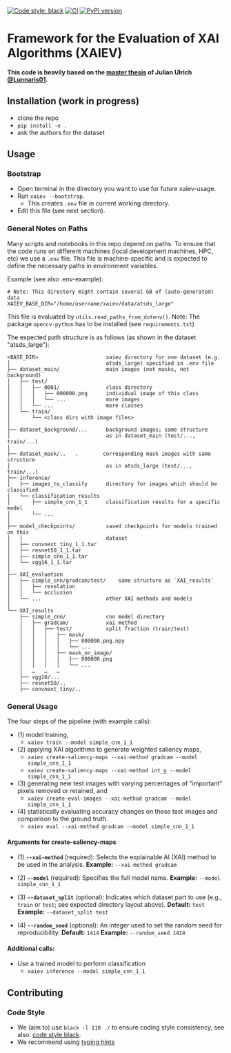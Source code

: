 [![Code style: black](https://img.shields.io/badge/code%20style-black-000000.svg)](https://github.com/psf/black)
[![CI](https://github.com/cknoll/xaiev/actions/workflows/python-app.yml/badge.svg)](https://github.com/cknoll/xaiev/actions/workflows/python-app.yml)
[![PyPI version](https://badge.fury.io/py/xaiev.svg)](https://pypi.org/project/xaiev/)

# Framework for the Evaluation of XAI Algorithms (XAIEV)

**This code is heavily based on the [master thesis](https://github.com/Lunnaris01/Masterarbeit_Public) of Julian Ulrich [@Lunnaris01](https://github.com/Lunnaris01/).**

## Installation (work in progress)

- clone the repo
- `pip install -e .`
- ask the authors for the dataset


## Usage

### Bootstrap

- Open terminal in the directory you want to use for future xaiev-usage.
- Run `xaiev --bootstrap`.
    - This creates `.env` file in current working directory.
- Edit this file (see next section).

### General Notes on Paths

Many scripts and notebooks in this repo depend on paths. To ensure that the code runs on different machines (local development machines, HPC, etc) we use a `.env` file. This file is machine-specific and is expected to define the necessary paths in environment variables.

Example (see also .env-example):

```.env
# Note: This directory might contain several GB of (auto-generated) data
XAIEV_BASE_DIR="/home/username/xaiev/data/atsds_large"
```

This file is evaluated by `utils.read_paths_from_dotenv()`. Note: The package `opencv-python` has to be installed (see `requirements.txt`)


The expected path structure is as follows (as shown in the dataset "atsds_large"):

```
<BASE_DIR>                      xaiev directory for one dataset (e.g.
│                               atsds_large) specified in .env file
├── dataset_main/               main images (not masks, not background)
│   ├── test/
│   │   ├── 0001/               class directory
│   │   │   ├── 000000.png      individual image of this class
│   │   │   └── ...             more images
│   │   └── ...                 more classes
│   └── train/
│       └── <class dirs with image files>
│
├── dataset_background/...      background images; same structure
│                               as in dataset_main (test/..., train/...)
│
├── dataset_mask/..   .        corresponding mask images with same structure
│                               as in atsds_large (test/..., train/...)
├── inference/
│   ├── images_to_classify      directory for images which should be classified
│   └── classification_results
│       ├── simple_cnn_1_1      classification results for a specific model
│       └── ...
│
├── model_checkpoints/          saved checkpoints for models trained on this
│   │                           dataset
│   ├── convnext_tiny_1_1.tar
│   ├── resnet50_1_1.tar
│   ├── simple_cnn_1_1.tar
│   └── vgg16_1_1.tar
│
├── XAI_evaluation
│   ├── simple_cnn/gradcam/test/    same structure as `XAI_results`
│   │   ├── revelation
│   │   └── occlusion
│   └── ...                     other XAI methods and models
│
└── XAI_results
    ├── simple_cnn/             cnn model directory
    │   ├── gradcam/            xai method
    │   │   ├── test/           split fraction (train/test)
    │   │   │   ├── mask/
    │   │   │   │   ├── 000000.png.npy
    │   │   │   │   └── ...
    │   │   │   ├── mask_on_image/
    │   │   │   │   ├── 000000.png
    │   │   │   │   └── ...
    │   …   …   …
    ├── vgg16/...
    ├── resnet50/..
    ├── convnext_tiny/..
```


### General Usage

The four steps of the pipeline (with example calls):
- (1) model training,
    - `xaiev train --model simple_cnn_1_1`
- (2) applying XAI algorithms to generate weighted saliency maps,
    - `xaiev create-saliency-maps --xai-method gradcam --model simple_cnn_1_1`
    - `xaiev create-saliency-maps --xai-method int_g --model simple_cnn_1_1`
- (3) generating new test images with varying percentages of "important" pixels removed or retained, and
    - `xaiev create-eval-images --xai-method gradcam --model simple_cnn_1_1`
- (4) statistically evaluating accuracy changes on these test images and comparison to the ground truth.
    - `xaiev eval --xai-method gradcam --model simple_cnn_1_1`

#### Arguments for create-saliency-maps
- (1) **`--xai-method`** (required):
  Selects the explainable AI (XAI) method to be used in the analysis.
  **Example:**
  `--xai-method gradcam`

- (2) **`--model`** (required):
  Specifies the full model name.
  **Example:**
  `--model simple_cnn_1_1`

- (3) **`--dataset_split`** (optional):
  Indicates which dataset part to use (e.g., `train` or `test`; see expected directory layout above).
  **Default:** `test`
  **Example:**
  `--dataset_split test`

- (4) **`--random_seed`** (optional):
  An integer used to set the random seed for reproducibility.
  **Default:** `1414`
  **Example:**
  `--random_seed 1414`

#### Additional calls:

- Use a trained model to perform classification
    - `xaiev inference --model simple_cnn_1_1`

## Contributing

### Code Style

- We (aim to) use `black -l 110 ./` to ensure coding style consistency, see also: [code style black](https://github.com/psf/black).
- We recommend using [typing hints](https://mypy.readthedocs.io/en/stable/cheat_sheet_py3.html)
